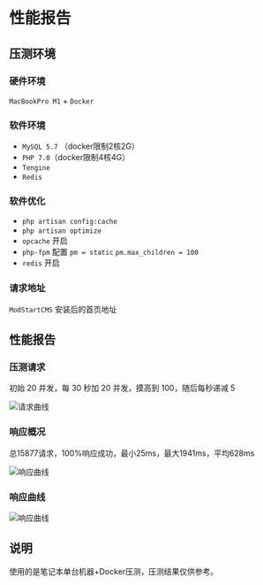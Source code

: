 # 性能报告

## 压测环境

### 硬件环境

`MacBookPro M1` + `Docker`

### 软件环境



- `MySQL 5.7` （docker限制2核2G）
- `PHP 7.0`（docker限制4核4G）
- `Tengine`
- `Redis`



### 软件优化



- `php artisan config:cache`
- `php artisan optimize`
- `opcache` 开启
- `php-fpm` 配置  `pm = static` `pm.max_children = 100`
- `redis` 开启



### 请求地址


`ModStartCMS` 安装后的首页地址


## 性能报告

### 压测请求

初始 20 并发，每 30 秒加 20 并发，摸高到 100，随后每秒递减 5

![请求曲线](https://ms-assets.modstart.com/data/image/2022/01/13/53985_sp86_2569.jpg)

### 响应概况

总15877请求，100%响应成功，最小25ms，最大1941ms，平均628ms

![响应曲线](https://ms-assets.modstart.com/data/image/2022/01/13/53985_o8vc_4297.jpg)

### 响应曲线

![响应曲线](https://ms-assets.modstart.com/data/image/2022/01/13/53985_ubbx_9769.jpg)

## 说明

使用的是笔记本单台机器+Docker压测，压测结果仅供参考。